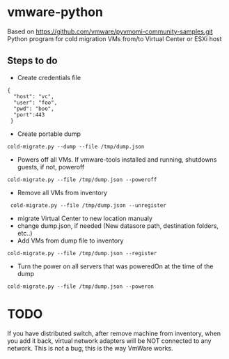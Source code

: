 # vmware-python

Based on  https://github.com/vmware/pyvmomi-community-samples.git
Python program for cold migration VMs from/to Virtual Center or ESXi host

## Steps to do

* Create credentials file 
```
{ 
  "host": "vc", 
  "user": "foo", 
  "pwd": "boo", 
  "port":443
 }
```
* Create portable dump
```
cold-migrate.py --dump --file /tmp/dump.json
```
* Powers off all VMs. If vmware-tools installed and running, shutdowns guests, if not, poweroff
```
cold-migrate.py --file /tmp/dump.json --poweroff
```
* Remove all VMs from inventory
```
 cold-migrate.py --file /tmp/dump.json --unregister
```
* migrate Virtual Center to new location manualy
* change dump.json, if needed (New datasore path, destination folders, etc..)
* Add VMs from dump file to inventory
```
cold-migrate.py --file /tmp/dump.json --register
```
* Turn the power on all servers that was poweredOn at the time of the dump
```
cold-migrate.py --file /tmp/dump.json --poweron
```

# TODO
If you have distributed switch, after remove machine from inventory,
when you add it back, virtual network adapters will be NOT connected to
any network. This is not a bug, this is the way VmWare works.
